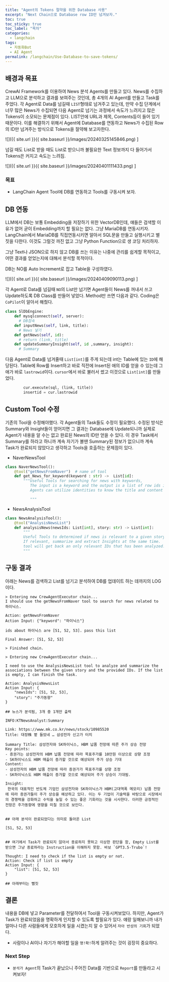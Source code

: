 ```yaml
---
title: "Agent의 Tokens 절약을 위한 Database 사용"
excerpt: "Next Chain으로 Database row ID만 넘겨보자."
toc: true
toc_sticky: true
toc_label: "목차"
categories:
  - langchain
tags:
  - 자동화Bot
  - AI Agent
permalink: /langchain/Use-Database-to-save-tokens/
---
```


## 배경과 목표

 CrewAI Framework를 이용하여 News 분석 Agents를 만들고 있다. News를 수집하고 LLM으로 분석하고 결과를 보여주는 것인데, 총 4개의 AI Agent를 만들고 Task를 주었다. 각 Agent로 Data를 넘길때 `LIST`형태로 넘겨주고 있는데, 만약 수집 단계에서 너무 많은 News가 수집되면 다음 Agent로 넘기는 과정에서 속도가 느려지고 많은 Tokens이 소모되는 문제점이 있다. LIST안에 URL과 제목, Contents등이 들어 있기 때문이다. 이를 해결하기 위해서 Agent에 Database를 연동하고 News가 수집된 Row의 ID만 넘겨주는 방식으로 Tokens을 절약해 보고자한다.

![]({{ site.url }}{{ site.baseurl }}/images/20240325145846.png) ]

넘길 때도 List로 받을 때도 List로 받으니까 불필요한 Text 정보까지 다 들어가서 Tokens은 커지고 속도는 느려짐.

![]({{ site.url }}{{ site.baseurl }}/images/20240401111433.png) ]

### 목표

- LangChain Agent Tool에 DB를 연동하고 Tools를 구동시켜 보자.

## DB 연동

 LLM에서 DB는 보통 Embedding을 저장하기 위한 VectorDB인데, 얘들은 검색할 이유가 없어 굳이 Embedding까지 할 필요는 없다. 그냥 MariaDB를 연동시키자. LangChain에서 MariaDB를 직접연동시키면 알아서 SQL문을 만들고 실행시키고 별 짓을 다한다. 이것도 그럴것 까진 없고 그냥 Python Function으로 생 코딩 처리하자.

그냥 Text나 JSON으로 하지 않고 DB를 쓰는 이유는 나중에 관리를 쉽게할 목적이고, 어떤 결과를 얻었는지에 대해서 분석할 목적이다.

DB는 NO를 Auto Increment로 잡고 Table을 구성하였다.

![]({{ site.url }}{{ site.baseurl }}/images/20240409090113.png) ]

 각 Agent로 Data를 넘길때 `NO`의 List만 넘기면 Agent들이 News를 꺼내서 쓰고 Update하도록 DB Class를 만들어 넣었다. Method만 쓰면 다음과 같다. Coding은 `CoPilot`이 알아서 해줬다.

```python
class SlDbEngine:
    def mysqlconnect(self, server):
      # DB접속
    def inputNews(self, link, title):
      # News 넣기
    def getNews(self, id):
      # return (link, title)
    def updateSummaryInsight(self, id ,summary, insight):
      # Summary 
```

다음 Agent로 Data를 넘겨줄때 `List[int]`를 주게 되는데 int는 Table에 있는 `ID`에 해당된다. Table에 Row를 Insert하고 바로 직전에 Insert된 애의 ID를 얻을 수 있는데 그 애가 바로 `lastrowid`이다. `cursor`에서 바로 불러서 썼고 이것으로 `List[int]`를 만들었다.

```python
        cur.execute(sql, (link, title))
        insertid = cur.lastrowid
```


## Custom Tool 수정

기존의 Tool을 수정해야했다. 각 Agent들의 Task들도 수정이 필요했다. 수정된 방식은 Summary와 Insight들이 얻어지면 그 결과는 Database에 Update되니까 실제로 Agent가 내용을 알 수는 없고 완료된 News의 ID만 얻을 수 있다. 이 경우 Task에서 Summary를 하라고 하니까 계속 자기가 볼땐 Summary된 정보가 없으니까 계속 Task가 완료되지 않았다고 생각하고 Tools을 호출하는 문제점이 있다.

- NaverNewsTool

```python
class NaverNewsTool():
    @tool("getNewsFromNaver")  # name of tool
    def get_News_for_keyword(keyword : str) ->  List[id]:
        """Useful Tools for searching for news with keywords,
           The input is a keyword and the output is a list of row ids in the database. 
           Agents can utilize identities to know the title and content of news.

           """
```

- NewsAnalysisTool

```python
class NewsAnalysisTool():
    @tool("AnalysisNewsList")
    def analysisNews(newsIds: List[int], story: str) -> List[int]:
        """
        Useful Tools to determined if news is relevant to a given story.
        If relevant, summarize and extract Insights at the same time.
        tool will get back an only relevant IDs that has been analyzed. 
        """
```

## 구동 결과

아래는 News를 검색하고 List를 넘기고 분석하여 DB를 업데이트 하는 데까지의 LOG이다.  

```
> Entering new CrewAgentExecutor chain...
I should use the getNewsFromNaver tool to search for news related to 하이닉스.

Action: getNewsFromNaver
Action Input: {"keyword": "하이닉스"}

ids about 하이닉스 are [51, 52, 53]. pass this list

Final Answer: [51, 52, 53]

> Finished chain.

> Entering new CrewAgentExecutor chain...

I need to use the AnalysisNewsList tool to analyze and summarize the associations between the given story and the provided IDs. If the list is empty, I can finish the task.

Action: AnalysisNewsList
Action Input: {
    "newsIds": [51, 52, 53],
    "story": "주가동향"
}

## 뉴스가 분석됨, 3개 중 1개만 출력

INFO:KTNewsAnalyst:Summary

Link: https://www.mk.co.kr/news/stock/10985520
Title: 대장株 볕 들었네 … 삼성전자 신고가 터치

Summary Title: 삼성전자와 SK하이닉스, HBM 납품 전망에 따른 주가 상승 전망
Key points: 
- 증권가는 삼성전자의 HBM 납품 전망에 따라 목표주가를 10만원 이상으로 상향 조정
- SK하이닉스도 HBM 매출이 증가할 것으로 예상되어 주가 상승 기대
Content:
- 삼성전자의 HBM 납품 전망에 따라 증권가가 목표주가를 상향 조정
- SK하이닉스도 HBM 매출이 증가할 것으로 예상되어 주가 상승이 기대됨.

Insight:
 한국의 대표적인 반도체 기업인 삼성전자와 SK하이닉스가 HBM(고대역폭 메모리) 납품 전망에 따라 증권가들이 주가 상승을 예상하고 있다. 이는 두 기업이 기술력을 바탕으로 시장에서의 경쟁력을 강화하고 수익을 높일 수 있는 좋은 기회라는 것을 시사한다. 이러한 긍정적인 전망은 주가동향에 영향을 미칠 것으로 보인다.
 

## 아래 분석이 완료되었다는 의미로 돌아온 List

[51, 52, 53]


## 여기에서 Task가 완료되지 않아서 종료하지 못하고 이상한 판단을 함, Empty List를 받으면 그냥 종료하라는 Instruction을 이해하지 못함. 바보 `GPT3.5-Trubo`!

Thought: I need to check if the list is empty or not.
Action: Check if list is empty
Action Input: {
    "list": [51, 52, 53]
} 

## 아래부터는 뻘짓

```

## 결론

내용을 DB에 넣고 Parameter를 전달하여서 Tool을 구동시켜보았다. 하지만, Agent가 Task가 완료되었음을 명확하게 인지할 수 있도록 할필요가 있다. 얘랑 일해보니까 내가 얼마나 다른 사람들에게 모호하게 일을 시켰는지 알 수 있어서 `자아 반성의 기회`가 되었다.

- 사람이나 AI이나 자기가 해야할 일을 `명!확!`하게 알려주는 것이 굉장히 중요하다.

### Next Step

- `분석가 Agent`의 Task가 끝났으니 주어진 Data를 기반으로 `Report`를 만들라고 시켜보자!